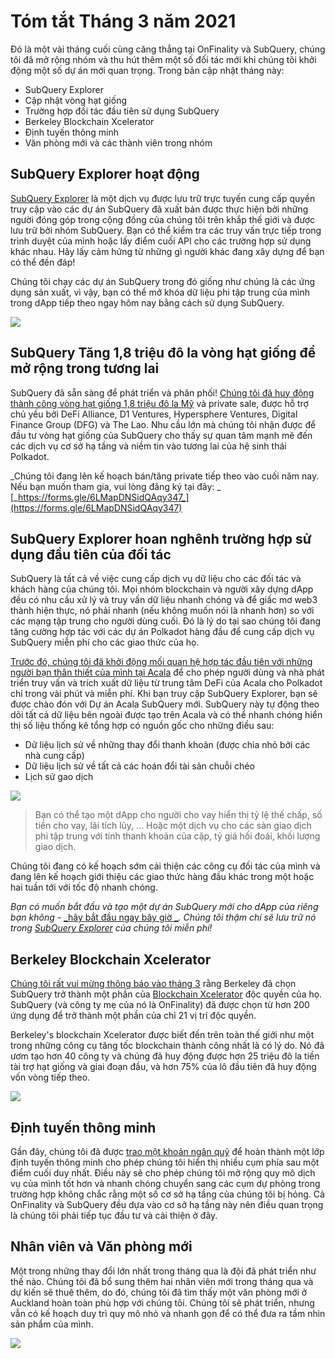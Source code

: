 # Tóm tắt Tháng 3 năm 2021

Đó là một vài tháng cuối cùng căng thẳng tại OnFinality và SubQuery, chúng tôi đã mở rộng nhóm và thu hút thêm một số đối tác mới khi chúng tôi khởi động một số dự án mới quan trọng. Trong bản cập nhật tháng này:

-   SubQuery Explorer
-   Cập nhật vòng hạt giống
-   Trường hợp đối tác đầu tiên sử dụng SubQuery
-   Berkeley Blockchain Xcelerator
-   Định tuyến thông minh
-   Văn phòng mới và các thành viên trong nhóm

## SubQuery Explorer hoạt động

[SubQuery Explorer](https://explorer.subquery.network/) là một dịch vụ được lưu trữ trực tuyến cung cấp quyền truy cập vào các dự án SubQuery đã xuất bản được thực hiện bởi những người đóng góp trong cộng đồng của chúng tôi trên khắp thế giới và được lưu trữ bởi nhóm SubQuery. Bạn có thể kiểm tra các truy vấn trực tiếp trong trình duyệt của mình hoặc lấy điểm cuối API cho các trường hợp sử dụng khác nhau. Hãy lấy cảm hứng từ những gì người khác đang xây dựng để bạn có thể đền đáp!

Chúng tôi chạy các dự án SubQuery trong đó giống như chúng là các ứng dụng sản xuất, vì vậy, bạn có thể mở khóa dữ liệu phi tập trung của mình trong dApp tiếp theo ngay hôm nay bằng cách sử dụng SubQuery.


![](https://miro.medium.com/max/1400/1*GE-Y6XKNOkj_MKY4ZuM5oQ.png)

## **SubQuery Tăng 1,8 triệu đô la vòng hạt giống để mở rộng trong tương lai**

SubQuery đã sẵn sàng để phát triển và phân phối! [Chúng tôi đã huy động thành công vòng hạt giống 1,8 triệu đô la Mỹ](https://subquery.medium.com/subquery-raises-1-8m-seed-round-for-future-expansion-3348c1f2a931) và private sale, được hỗ trợ chủ yếu bởi DeFi Alliance, D1 Ventures, Hypersphere Ventures, Digital Finance Group (DFG) và The Lao. Nhu cầu lớn mà chúng tôi nhận được để đầu tư vòng hạt giống của SubQuery cho thấy sự quan tâm mạnh mẽ đến các dịch vụ cơ sở hạ tầng và niềm tin vào tương lai của hệ sinh thái Polkadot.

_Chúng tôi đang lên kế hoạch bán/tăng private tiếp theo vào cuối năm nay. Nếu bạn muốn tham gia, vui lòng đăng ký tại đây: _ [_https://forms.gle/6LMapDNSidQAqy347_](https://forms.gle/6LMapDNSidQAqy347)

## **SubQuery Explorer hoan nghênh trường hợp sử dụng đầu tiên của đối tác**

SubQuery là tất cả về việc cung cấp dịch vụ dữ liệu cho các đối tác và khách hàng của chúng tôi. Mọi nhóm blockchain và người xây dựng dApp đều có nhu cầu xử lý và truy vấn dữ liệu nhanh chóng và để giấc mơ web3 thành hiện thực, nó phải nhanh (nếu không muốn nói là nhanh hơn) so với các mạng tập trung cho người dùng cuối. Đó là lý do tại sao chúng tôi đang tăng cường hợp tác với các dự án Polkadot hàng đầu để cung cấp dịch vụ SubQuery miễn phí cho các giao thức của họ.

[Trước đó, chúng tôi đã khởi động mối quan hệ hợp tác đầu tiên với những người bạn thân thiết của mình tại Acala](https://subquery.medium.com/subquery-integrates-acala-to-aggregate-and-serve-defi-data-to-polkadot-and-kusama-builders-fc9af6a7aae1) để cho phép người dùng và nhà phát triển truy vấn và trích xuất dữ liệu từ trung tâm DeFi của Acala cho Polkadot chỉ trong vài phút và miễn phí. Khi bạn truy cập SubQuery Explorer, bạn sẽ được chào đón với Dự án Acala SubQuery mới. SubQuery này tự động theo dõi tất cả dữ liệu bên ngoài được tạo trên Acala và có thể nhanh chóng hiển thị số liệu thống kê tổng hợp có nguồn gốc cho những điều sau:

-   Dữ liệu lịch sử về những thay đổi thanh khoản (được chia nhỏ bởi các nhà cung cấp)
-   Dữ liệu lịch sử về tất cả các hoán đổi tài sản chuỗi chéo
-   Lịch sử gao dịch

![](https://miro.medium.com/max/1400/0*LOig1jNfPTuVk73D)

> Bạn có thể tạo một dApp cho người cho vay hiển thị tỷ lệ thế chấp, số tiền cho vay, lãi tích lũy, ... Hoặc một dịch vụ cho các sàn giao dịch phi tập trung với tính thanh khoản của cặp, tỷ giá hối đoái, khối lượng giao dịch.

Chúng tôi đang có kế hoạch sớm cải thiện các công cụ đối tác của mình và đang lên kế hoạch giới thiệu các giao thức hàng đầu khác trong một hoặc hai tuần tới với tốc độ nhanh chóng.

_Bạn có muốn bắt đầu và tạo một dự án SubQuery mới cho dApp của riêng bạn không -_ [_hãy bắt đầu ngay bây giờ _](https://doc.subquery.network/quickstart.html)_. Chúng tôi thậm chí sẽ lưu trữ nó trong_ [_SubQuery Explorer_](https://subquery.medium.com/announcing-the-subquery-explorer-48c051483730) _của chúng tôi miễn phí!_

## **Berkeley Blockchain Xcelerator**

[Chúng tôi rất vui mừng thông báo vào tháng 3](https://subquery.medium.com/subquery-joins-berkeleys-blockchain-xcelerator-7ea81f96af73) rằng Berkeley đã chọn SubQuery trở thành một phần của [Blockchain Xcelerator](https://www.xcelerator.berkeley.edu/) độc quyền của họ. SubQuery (và công ty mẹ của nó là OnFinality) đã được chọn từ hơn 200 ứng dụng để trở thành một phần của chỉ 21 vị trí độc quyền.

Berkeley's blockchain Xcelerator được biết đến trên toàn thế giới như một trong những công cụ tăng tốc blockchain thành công nhất là có lý do. Nó đã ươm tạo hơn 40 công ty và chúng đã huy động được hơn 25 triệu đô la tiền tài trợ hạt giống và giai đoạn đầu, và hơn 75% của lô đầu tiên đã huy động vốn vòng tiếp theo.

![](https://miro.medium.com/max/1400/0*t-_mRJaTnGDQO-VI)

## **Định tuyến thông minh**

Gần đây, chúng tôi đã được [trao một khoản ngân quỹ](https://kusama.polkassembly.io/treasury/72) để hoàn thành một lớp định tuyến thông minh cho phép chúng tôi hiển thị nhiều cụm phía sau một điểm cuối duy nhất. Điều này sẽ cho phép chúng tôi mở rộng quy mô dịch vụ của mình tốt hơn và nhanh chóng chuyển sang các cụm dự phòng trong trường hợp không chắc rằng một số cơ sở hạ tầng của chúng tôi bị hỏng. Cả OnFinality và SubQuery đều dựa vào cơ sở hạ tầng này nên điều quan trọng là chúng tôi phải tiếp tục đầu tư và cải thiện ở đây.

## **Nhân viên và Văn phòng mới**

Một trong những thay đổi lớn nhất trong tháng qua là đội đã phát triển như thế nào. Chúng tôi đã bổ sung thêm hai nhân viên mới trong tháng qua và dự kiến ​​sẽ thuê thêm, do đó, chúng tôi đã tìm thấy một văn phòng mới ở Auckland hoàn toàn phù hợp với chúng tôi. Chúng tôi sẽ phát triển, nhưng vẫn có kế hoạch duy trì quy mô nhỏ và nhanh gọn để có thể đưa ra tầm nhìn sản phẩm của mình.

![](https://miro.medium.com/max/1400/1*cJZxerXHfgVGu4-7h2xw4Q.jpeg)
